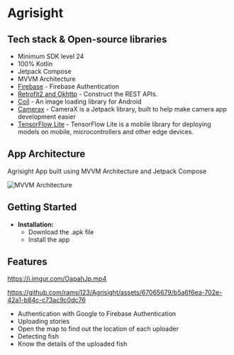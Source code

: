 # Agrisight

## Tech stack & Open-source libraries
- Minimum SDK level 24
- 100% Kotlin
- Jetpack Compose
- MVVM Architecture
- [Firebase](https://firebase.google.com/docs/database?hl=id) - Firebase Authentication
- [Retrofit2 and Okhttp](https://github.com/square/retrofit) - Construct the REST APIs.
- [Coil](https://coil-kt.github.io/coil/) - An image loading library for Android
- [Camerax](https://developer.android.com/jetpack/androidx/releases/camera) - CameraX is a Jetpack library, built to help make camera app development easier
- [TensorFlow Lite](https://www.tensorflow.org/lite) - TensorFlow Lite is a mobile library for deploying models on mobile, microcontrollers and other edge devices.

## App Architecture
Agrisight App built using MVVM Architecture and Jetpack Compose

![MVVM Architecture](https://ahmadsufyan.my.id/uploads/mvvm.png)

## Getting Started

- **Installation:**
  - Download the .apk file
  - Install the app
 
## Features

https://i.imgur.com/OapahJp.mp4

https://github.com/ramsi123/Agrisight/assets/67065679/b5a6f6ea-702e-42a1-b84c-c73ac9c0dc76

  - Authentication with Google to Firebase Authentication
  - Uploading stories
  - Open the map to find out the location of each uploader
  - Detecting fish
  - Know the details of the uploaded fish
